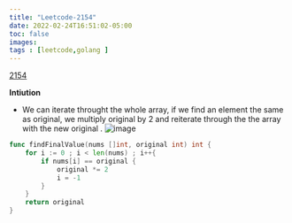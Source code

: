```yaml
---
title: "Leetcode-2154"
date: 2022-02-24T16:51:02-05:00
toc: false
images:
tags : [leetcode,golang ]
---
```


[2154](https://leetcode.com/problems/keep-multiplying-found-values-by-two/discuss/1734533/Iterative-One-Loop-O(1)-Space-solution)

**Intiution**

* We can iterate throught the whole array, if we find an element the same as original, we multiply original by 2 and reiterate through the  the array with the new original .
  ![image](https://assets.leetcode.com/users/images/c1d55ad0-f192-411c-9dde-3c8134432c2a_1643643211.7857583.gif)





``` go 
func findFinalValue(nums []int, original int) int {
    for i := 0 ; i < len(nums) ; i++{
        if nums[i] == original {
            original *= 2
            i = -1
        }
    }
    return original
}
```